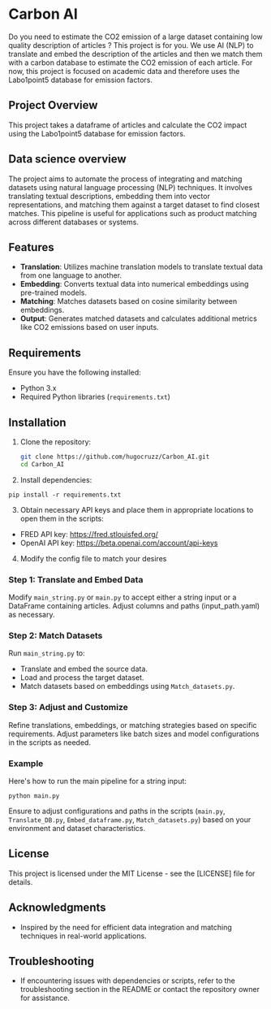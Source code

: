 # Carbon AI 

Do you need to estimate the CO2 emission of a large dataset containing low quality description of articles ? This project is for you.
We use AI (NLP) to translate and embed the description of the articles and then we match them with a carbon database to estimate the CO2 emission of each article.
For now, this project is focused on academic data and therefore uses the Labo1point5 database for emission factors.

## Project Overview

This project takes a dataframe of articles and calculate the CO2 impact using the Labo1point5 database for emission factors.

## Data science overview
The project aims to automate the process of integrating and matching datasets using natural language processing (NLP) techniques. It involves translating textual descriptions, embedding them into vector representations, and matching them against a target dataset to find closest matches. This pipeline is useful for applications such as product matching across different databases or systems.

## Features

- **Translation**: Utilizes machine translation models to translate textual data from one language to another.
- **Embedding**: Converts textual data into numerical embeddings using pre-trained models.
- **Matching**: Matches datasets based on cosine similarity between embeddings.
- **Output**: Generates matched datasets and calculates additional metrics like CO2 emissions based on user inputs.

## Requirements

Ensure you have the following installed:

- Python 3.x
- Required Python libraries (`requirements.txt`)

## Installation

1. Clone the repository:

   ```bash
   git clone https://github.com/hugocruzz/Carbon_AI.git
   cd Carbon_AI
   ```

2. Install dependencies:

```pip install -r requirements.txt```


3. Obtain necessary API keys and place them in appropriate locations to open them in the scripts:
- FRED API key: https://fred.stlouisfed.org/
- OpenAI API key: https://beta.openai.com/account/api-keys

4. Modify the config file to match your desires

### Step 1: Translate and Embed Data

Modify `main_string.py` or `main.py` to accept either a string input or a DataFrame containing articles. Adjust columns and paths (input_path.yaml) as necessary.

### Step 2: Match Datasets

Run `main_string.py` to:
- Translate and embed the source data.
- Load and process the target dataset.
- Match datasets based on embeddings using `Match_datasets.py`.

### Step 3: Adjust and Customize

Refine translations, embeddings, or matching strategies based on specific requirements. Adjust parameters like batch sizes and model configurations in the scripts as needed.

### Example

Here's how to run the main pipeline for a string input:

```python main.py```


Ensure to adjust configurations and paths in the scripts (`main.py`, `Translate_DB.py`, `Embed_dataframe.py`, `Match_datasets.py`) based on your environment and dataset characteristics.

## License

This project is licensed under the MIT License - see the [LICENSE] file for details.

## Acknowledgments

- Inspired by the need for efficient data integration and matching techniques in real-world applications.

## Troubleshooting

- If encountering issues with dependencies or scripts, refer to the troubleshooting section in the README or contact the repository owner for assistance.
